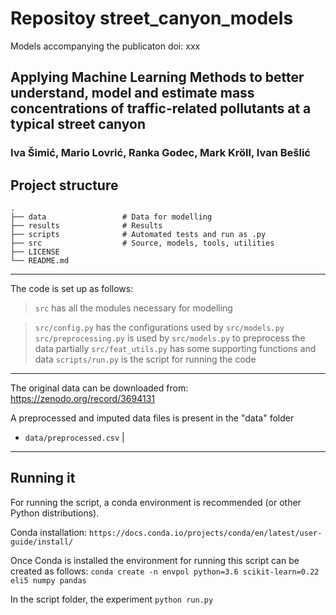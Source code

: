 # Repositoy street_canyon_models
Models accompanying the publicaton doi: xxx
## Applying Machine Learning Methods to better understand, model and estimate mass concentrations of traffic-related pollutants at a typical street canyon
### Iva Šimić, Mario Lovrić, Ranka Godec, Mark Kröll, Ivan Bešlić


## Project structure
    .
    ├── data                 # Data for modelling
    ├── results              # Results 
    ├── scripts              # Automated tests and run as .py
    ├── src                  # Source, models, tools, utilities
    ├── LICENSE
    └── README.md
    
______________________________________________
The code is set up as follows:

> `src` has all the modules necessary for modelling

> `src/config.py` has the configurations used by `src/models.py`
> `src/preprocessing.py` is used by `src/models.py` to preprocess the data partially
> `src/feat_utils.py` has some supporting functions and data
> `scripts/run.py` is the script for running the code
______________________________________________
The original data can be downloaded from:
https://zenodo.org/record/3694131

A preprocessed and imputed data files is present in the "data" folder
* `data/preprocessed.csv`          |

______________________________________________
## Running it

For running the script, a conda environment is recommended (or other Python distributions).

Conda installation:
`https://docs.conda.io/projects/conda/en/latest/user-guide/install/`

Once Conda is installed the environment for running this script can be created as follows:
`conda create -n envpol python=3.6 scikit-learn=0.22 eli5 numpy pandas`

In the script folder, the experiment 
`python run.py`


